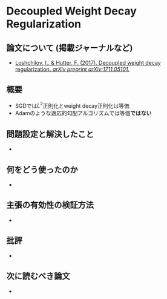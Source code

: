# Decoupled Weight Decay Regularization

## 論文について (掲載ジャーナルなど)
- [Loshchilov, I., & Hutter, F. (2017). Decoupled weight decay regularization. *arXiv preprint arXiv:1711.05101*.](https://arxiv.org/pdf/1711.05101.pdf)

## 概要
- SGDでは$L^2$正則化とweight decay正則化は等価
- Adamのような適応的勾配アルゴリズムでは等価**ではない**

## 問題設定と解決したこと
- 

## 何をどう使ったのか
- 

## 主張の有効性の検証方法
- 

## 批評
- 

## 次に読むべき論文
- 
